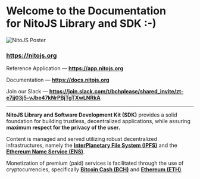 # Welcome to the Documentation<br>for NitoJS Library and SDK :-)

![NitoJS Poster](https://nitojs.org/poster.jpg?1590894238)

### https://nitojs.org

Reference Application — __https://app.nitojs.org__

Documentation — __https://docs.nitojs.org__

Join our Slack — __https://join.slack.com/t/bchplease/shared_invite/zt-e7jj03j5-vJbe47kNrPBjTgTXwLNRkA__

---

__NitoJS Library and Software Development Kit (SDK)__ provides a solid foundation for building trustless, decentralized applications, while assuring __maximum respect for the privacy of the user.__

Content is managed and served utilizing robust decentralized infrastructures, namely the __[InterPlanetary File System (IPFS)](https://ipfs.io/)__ and the __[Ethereum Name Service (ENS)](https://ens.domains/)__.

Monetization of premium (paid) services is facilitated through the use of cryptocurrencies, specifically __[Bitcoin Cash (BCH)](https://www.bitcoin.com/)__ and __[Ethereum (ETH)](https://ethereum.org/)__.
